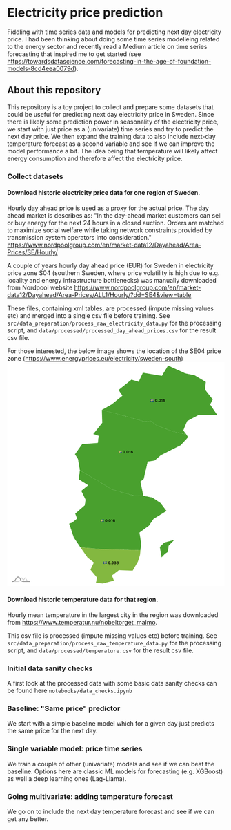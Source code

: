 # Electricity price prediction
Fiddling with time series data and models for predicting next day electricity price. I had been thinking about doing some time series modelleing related to the energy sector and recently read a Medium article on time series forecasting that inspired me to get started (see https://towardsdatascience.com/forecasting-in-the-age-of-foundation-models-8cd4eea0079d).

## About this repository

This repository is a toy project to collect and prepare some datasets that could be useful for predicting next day electricity price in Sweden. Since there is likely some prediction power in seasonality of the electricity price, we start with just price as a (univariate) time series and try to predict the next day price. We then expand the training data to also include next-day temperature forecast as a second variable and see if we can improve the model performance a bit. The idea being that temperature will likely affect energy consumption and therefore affect the electricity price.

### Collect datasets
#### Download historic electricity price data for one region of Sweden.

Hourly day ahead price is used as a proxy for the actual price. The day ahead market is describes as:
"In the day-ahead market customers can sell or buy energy for the next 24 hours in a closed auction. Orders are matched to maximize social welfare while taking network constraints provided by transmission system operators into consideration."
https://www.nordpoolgroup.com/en/market-data12/Dayahead/Area-Prices/SE/Hourly/

A couple of years hourly day ahead price (EUR) for Sweden in electricity price zone S04 (southern Sweden, where price volatility is high due to e.g. locality and energy infrastructure bottlenecks) was manually downloaded from Nordpool website https://www.nordpoolgroup.com/en/market-data12/Dayahead/Area-Prices/ALL1/Hourly/?dd=SE4&view=table

These files, containing xml tables, are processed (impute missing values etc) and merged into a single csv file before training.
See `src/data_preparation/process_raw_electricity_data.py` for the processing script, and `data/processed/processed_day_ahead_prices.csv` for the result csv file.

For those interested, the below image shows the location of the SE04 price zone (https://www.energyprices.eu/electricity/sweden-south)
![SE04](/data/images/se04-sweden-south-electricity-price-zone.png)

#### Download historic temperature data for that region.

Hourly mean temperature in the largest city in the region was downloaded from https://www.temperatur.nu/nobeltorget_malmo.

This csv file is processed (impute missing values etc) before training. See `src/data_preparation/process_raw_temperature_data.py` for the processing script, and `data/processed/temperature.csv` for the result csv file.

### Initial data sanity checks

A first look at the processed data with some basic data sanity checks can be found here `notebooks/data_checks.ipynb`

### Baseline: "Same price" predictor
We start with a simple baseline model which for a given day just predicts the same price for the next day.

### Single variable model: price time series
We train a couple of other (univariate) models and see if we can beat the baseline. Options here are classic ML models for forecasting (e.g. XGBoost) as well a deep learning ones (Lag-Llama).

### Going multivariate: adding temperature forecast
We go on to include the next day temperature forecast and see if we can get any better.